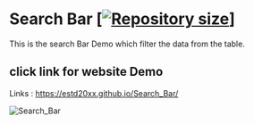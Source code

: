 # Search Bar [<a href="../../"><img src="https://img.shields.io/github/repo-size/estd20xx/Search_Bar?style=flat-square" alt="Repository size"></a>]
This is the search Bar Demo which filter the data from the table.

 ## click link for website Demo
Links : https://estd20xx.github.io/Search_Bar/

![Search_Bar](https://user-images.githubusercontent.com/87481819/158488823-f6115e85-79fe-4472-9e7b-8004455691bf.jpeg)

